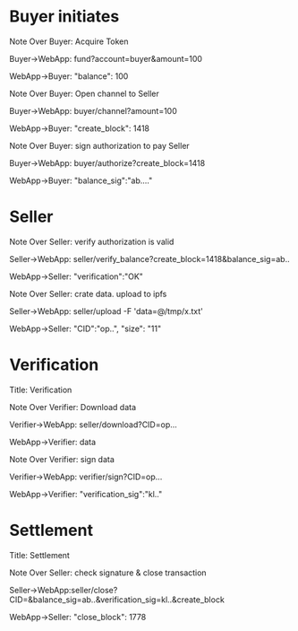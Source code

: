 # Buyer initiates

Note Over Buyer: Acquire Token

Buyer->WebApp: fund?account=buyer&amount=100

WebApp->Buyer: "balance": 100

Note Over Buyer: Open channel to Seller

Buyer->WebApp: buyer/channel?amount=100

WebApp->Buyer: "create_block": 1418

Note Over Buyer: sign authorization to pay Seller

Buyer->WebApp: buyer/authorize?create_block=1418

WebApp->Buyer: "balance_sig":"ab...."

# Seller

Note Over Seller: verify authorization is valid

Seller->WebApp: seller/verify_balance?create_block=1418&balance_sig=ab..

WebApp->Seller: "verification":"OK"

Note Over Seller: crate data. upload to ipfs

Seller->WebApp: seller/upload -F 'data=@/tmp/x.txt'

WebApp->Seller: "CID":"op..", "size": "11"

# Verification

Title: Verification

Note Over Verifier: Download data

Verifier->WebApp: seller/download?CID=op...

WebApp->Verifier: data

Note Over Verifier: sign data

Verifier->WebApp: verifier/sign?CID=op...

WebApp->Verifier: "verification_sig":"kl.."

# Settlement

Title: Settlement

Note Over Seller: check signature & close transaction

Seller->WebApp:seller/close?CID=&balance_sig=ab..&verification_sig=kl..&create_block

WebApp->Seller: "close_block": 1778
